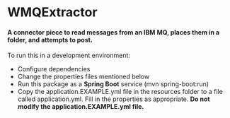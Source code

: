 # WMQExtractor

#### A connector piece to read messages from an IBM MQ, places them in a folder, and attempts to post. 

To run this in a development environment:

* Configure dependencies
* Change the properties files mentioned below
* Run this package as a **Spring Boot** service (mvn spring-boot:run)
* Copy the application.EXAMPLE.yml file in the resources folder to a file called application.yml. Fill in the properties as appropriate. **Do not modify the application.EXAMPLE.yml file.**


